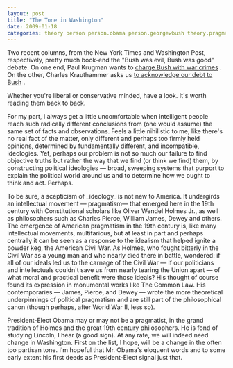 ```yaml
---
layout: post
title: "The Tone in Washington"
date: 2009-01-18
categories: theory person person.obama person.georgewbush theory.pragmatism
---
```


Two recent columns, from the New York Times and Washington Post, respectively,
pretty much book-end the "Bush was evil, Bush was good" debate. On one end, Paul
Krugman wants to [charge Bush with war
crimes](http://www.nytimes.com/2009/01/16/opinion/16krugman.html?_r=1) . On the
other, Charles Krauthammer asks us [to acknowledge our debt to
Bush](http://www.statesman.com/opinion/content/editorial/stories/01/01/17/0117krauthammer_edit.html)
.

Whether you're liberal or conservative minded, have a look. It's worth reading
them back to back.

<p> For my part, I always get a little uncomfortable when intelligent people
reach such radically different conclusions from (one would assume) the same set
of facts and observations. Feels a little nihilistic to me, like there's no real
fact of the matter, only different and perhaps too firmly held opinions,
determined by fundamentally different, and incompatible, ideologies. Yet,
perhaps our problem is not so much our failure to find objective truths but
rather the way that we find (or think we find) them, by constructing political
ideologies &mdash; broad, sweeping systems that purport to explain the political
world around us and to determine how we ought to think and act. Perhaps. </p> 
<p> To be sure, a scepticism of _ideology_ is not new to America. It
undergirds an intellectual movement &mdash; pragmatism&mdash; that emerged here
in the 19th century with Constitutional scholars like Oliver Wendel Holmes Jr.,
as well as philosophers such as Charles Pierce, William James, Dewey and others.
The emergence of American pragmatism in the 19th century is, like many
intellectual movements, multifarious, but at least in part and perhaps centrally
it can be seen as a response to the idealism that helped ignite a powder keg,
the American Civil War. As Holmes, who fought bitterly in the Civil War as a
young man and who nearly died there in battle, wondered: if all of our ideals
led us to the carnage of the Civil War &mdash; if our politicians and
intellectuals couldn't save us from nearly tearing the Union apart &mdash; of
what moral and practical benefit were those ideals? His thought of course found
its expression in monumental works like The Common Law. His contemporaries
&mdash; James, Pierce, and Dewey &mdash; wrote the more theoretical
underpinnings of political pragmatism and are still part of the philosophical
canon (though perhaps, after World War II, less so). </p> <p> President-Elect
Obama may or may not be a pragmatist, in the grand tradition of Holmes and the
great 19th century philosophers. He is fond of studying Lincoln, I hear (a good
sign). At any rate, we will indeed need change in Washington. First on the list,
I hope, will be a change in the often too partisan tone. I'm hopeful that Mr.
Obama's eloquent words and to some early extent his first deeds as
President-Elect signal just that. </p> <p> </p> <p> </p>